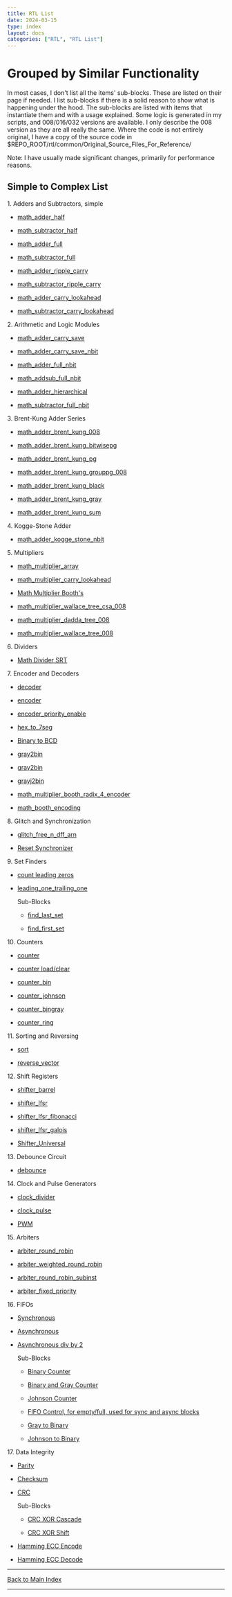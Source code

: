 ```yaml
---
title: RTL List
date: 2024-03-15
type: index
layout: docs
categories: ["RTL", "RTL List"]
---
```


# Grouped by Similar Functionality

In most cases, I don't list all the items' sub-blocks. These are listed on their page if needed. I list sub-blocks if there is a solid reason to show what is happening under the hood. The sub-blocks are listed with items that instantiate them and with a usage explained. Some logic is generated in my scripts, and 008/016/032 versions are available. I only describe the 008 version as they are all really the same. Where the code is not entirely original, I have a copy of the source code in \$REPO_ROOT/rtl/common/Original_Source_Files_For_Reference/

Note: I have usually made significant changes, primarily for performance reasons.

## Simple to Complex List

1\. Adders and Subtractors, simple

- [math_adder_half](math_adder_half)

- [math_subtractor_half](math_subtractor_half)

- [math_adder_full](math_adder_full)

- [math_subtractor_full](math_subtractor_full)

- [math_adder_ripple_carry](math_adder_ripple_carry)

- [math_subtractor_ripple_carry](math_subtractor_ripple_carry)

- [math_adder_carry_lookahead](math_adder_carry_lookahead)

- [math_subtractor_carry_lookahead](math_subtractor_carry_lookahead)

2\. Arithmetic and Logic Modules

- [math_adder_carry_save](math_adder_carry_save)

- [math_adder_carry_save_nbit](math_adder_carry_save_nbit)

- [math_adder_full_nbit](math_adder_full_nbit)

- [math_addsub_full_nbit](math_addsub_full_nbit)

- [math_adder_hierarchical](math_adder_hierarchical)

- [math_subtractor_full_nbit](math_subtractor_full_nbit)

3\. Brent-Kung Adder Series

- [math_adder_brent_kung_008](math_adder_brent_kung_008)

- [math_adder_brent_kung_bitwisepg](math_adder_brent_kung_bitwisepg)

- [math_adder_brent_kung_pg](math_adder_brent_kung_pg)

- [math_adder_brent_kung_grouppg_008](math_adder_brent_kung_grouppg_008)

- [math_adder_brent_kung_black](math_adder_brent_kung_black)

- [math_adder_brent_kung_gray](math_adder_brent_kung_gray)

- [math_adder_brent_kung_sum](math_adder_brent_kung_sum)

4\. Kogge-Stone Adder

- [math_adder_kogge_stone_nbit](math_adder_kogge_stone_nbit)

5\. Multipliers

- [math_multiplier_array](math_multiplier_array)

- [math_multiplier_carry_lookahead](math_multiplier_carry_lookahead)

- [Math Multiplier Booth's](math_multiplier_booths)

- [math_multiplier_wallace_tree_csa_008](math_multiplier_wallace_tree_csa_008)

- [math_multiplier_dadda_tree_008](math_multiplier_dadda_tree_008)

- [math_multiplier_wallace_tree_008](math_multiplier_wallace_tree_008)

6\. Dividers

- [Math Divider SRT](math_divider_srt)

7\. Encoder and Decoders

- [decoder](decoder)

- [encoder](encoder)

- [encoder_priority_enable](encoder_priority_enable)

- [hex_to_7seg](hex_to_7seg)

- [Binary to BCD](bin_to_bcd)

- [gray2bin](bin2gray)

- [gray2bin](gray2bin)

- [grayj2bin](grayj2bin)

- [math_multiplier_booth_radix_4_encoder](math_multiplier_booth_radix_4_encoder)

- [math_booth_encoding](math_booth_encoding)

8\. Glitch and Synchronization

- [glitch_free_n_dff_arn](glitch_free_n_dff_arn)

- [Reset Synchronizer](reset_sync)

9\. Set Finders

- [count leading zeros](count_leading_zeros)

- [leading_one_trailing_one](leading_one_trailing_one)

  Sub-Blocks

  - [find_last_set](find_last_set)

  - [find_first_set](find_first_set)

10\. Counters

- [counter](counter)

- [counter load/clear](counter_load_clear)

- [counter_bin](counter_bin)

- [counter_johnson](counter_johnson)

- [counter_bingray](counter_bingray)

- [counter_ring](counter_ring)

11\. Sorting and Reversing

- [sort](sort)

- [reverse_vector](reverse_vector)

12\. Shift Registers

- [shifter_barrel](shifter_barrel)

- [shifter_lfsr](shifter_lfsr)

- [shifter_lfsr_fibonacci](shifter_lfsr_fibonacci)

- [shifter_lfsr_galois](shifter_lfsr_galois)

- [Shifter_Universal](shifter_universal)

13\. Debounce Circuit

- [debounce](debounce)

14\. Clock and Pulse Generators

- [clock_divider](clock_divider)

- [clock_pulse](clock_pulse)

- [PWM](pwm)

15\. Arbiters

- [arbiter_round_robin](arbiter_round_robin)

- [arbiter_weighted_round_robin](arbiter_weighted_round_robin)

- [arbiter_round_robin_subinst](arbiter_round_robin_subinst)

- [arbiter_fixed_priority](arbiter_fixed_priority)

16\. FIFOs

- [Synchronous](fifo_sync)

- [Asynchronous](fifo_async)

- [Asynchronous div by 2](fifo_async_div2)

  Sub-Blocks

  - [Binary Counter](counter_bin)

  - [Binary and Gray Counter](counter_bingray)

  - [Johnson Counter](counter_johnson)

  - [FIFO Control, for empty/full, used for sync and async blocks](fifo_control)

  - [Gray to Binary](gray2bin)

  - [Johnson to Binary](grayj2bin)

17\. Data Integrity

- [Parity](dataint_parity)

- [Checksum](dataint_checksum)

- [CRC](dataint_crc)

  Sub-Blocks

  - [CRC XOR Cascade](dataint_crc_xor_shift_cascade)

  - [CRC XOR Shift](dataint_crc_xor_shift)

- [Hamming ECC Encode](dataint_ecc_hamming_encode_secded)

- [Hamming ECC Decode](dataint_ecc_hamming_decode_secded)

---

[Back to Main Index](/)

---
